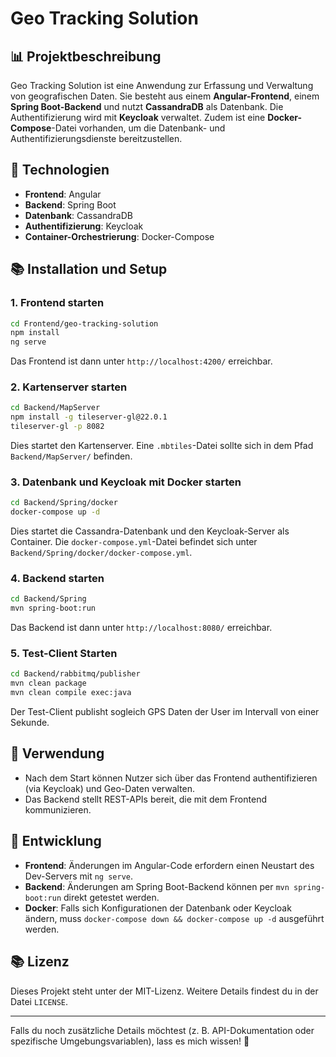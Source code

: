 # Geo Tracking Solution

## 📊 Projektbeschreibung
Geo Tracking Solution ist eine Anwendung zur Erfassung und Verwaltung von geografischen Daten. Sie besteht aus einem **Angular-Frontend**, einem **Spring Boot-Backend** und nutzt **CassandraDB** als Datenbank. Die Authentifizierung wird mit **Keycloak** verwaltet. Zudem ist eine **Docker-Compose**-Datei vorhanden, um die Datenbank- und Authentifizierungsdienste bereitzustellen.

## 🚀 Technologien
- **Frontend**: Angular
- **Backend**: Spring Boot
- **Datenbank**: CassandraDB
- **Authentifizierung**: Keycloak
- **Container-Orchestrierung**: Docker-Compose

## 📚 Installation und Setup
### 1. Frontend starten
```sh
cd Frontend/geo-tracking-solution
npm install
ng serve
```
Das Frontend ist dann unter `http://localhost:4200/` erreichbar.

### 2. Kartenserver starten
```sh
cd Backend/MapServer
npm install -g tileserver-gl@22.0.1
tileserver-gl -p 8082
```
Dies startet den Kartenserver. Eine `.mbtiles`-Datei sollte sich in dem Pfad `Backend/MapServer/` befinden.

### 3. Datenbank und Keycloak mit Docker starten
```sh
cd Backend/Spring/docker
docker-compose up -d
```
Dies startet die Cassandra-Datenbank und den Keycloak-Server als Container. Die `docker-compose.yml`-Datei befindet sich unter `Backend/Spring/docker/docker-compose.yml`.

### 4. Backend starten
```sh
cd Backend/Spring
mvn spring-boot:run
```
Das Backend ist dann unter `http://localhost:8080/` erreichbar.

### 5. Test-Client Starten
```sh
cd Backend/rabbitmq/publisher
mvn clean package
mvn clean compile exec:java
```
Der Test-Client publisht sogleich GPS Daten der User im Intervall von einer Sekunde.


## 🔎 Verwendung
- Nach dem Start können Nutzer sich über das Frontend authentifizieren (via Keycloak) und Geo-Daten verwalten.
- Das Backend stellt REST-APIs bereit, die mit dem Frontend kommunizieren.

## 🔧 Entwicklung
- **Frontend**: Änderungen im Angular-Code erfordern einen Neustart des Dev-Servers mit `ng serve`.
- **Backend**: Änderungen am Spring Boot-Backend können per `mvn spring-boot:run` direkt getestet werden.
- **Docker**: Falls sich Konfigurationen der Datenbank oder Keycloak ändern, muss `docker-compose down && docker-compose up -d` ausgeführt werden.

## 📚 Lizenz
Dieses Projekt steht unter der MIT-Lizenz. Weitere Details findest du in der Datei `LICENSE`.

---
Falls du noch zusätzliche Details möchtest (z. B. API-Dokumentation oder spezifische Umgebungsvariablen), lass es mich wissen! 🚀


